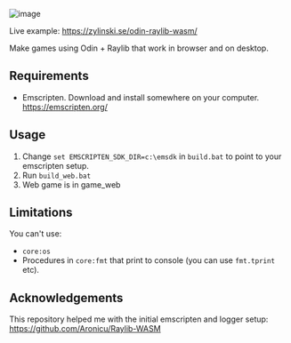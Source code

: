![image](https://github.com/user-attachments/assets/69f9568c-8eee-45ba-bb83-9845d323e9a1)

Live example: https://zylinski.se/odin-raylib-wasm/

Make games using Odin + Raylib that work in browser and on desktop.

## Requirements

- Emscripten. Download and install somewhere on your computer. https://emscripten.org/ 

## Usage

1. Change `set EMSCRIPTEN_SDK_DIR=c:\emsdk` in `build.bat` to point to your emscripten setup.
2. Run `build_web.bat`
3. Web game is in game_web

## Limitations

You can't use:
- `core:os`
- Procedures in `core:fmt` that print to console (you can use `fmt.tprint` etc).

## Acknowledgements
This repository helped me with the initial emscripten and logger setup: https://github.com/Aronicu/Raylib-WASM
